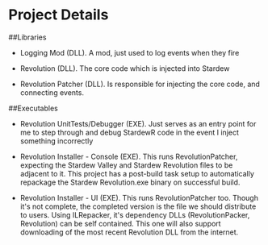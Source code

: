 # Project Details

##Libraries

- Logging Mod (DLL). A mod, just used to log events when they fire

- Revolution (DLL). The core code which is injected into Stardew

- Revolution Patcher (DLL). Is responsible for injecting the core code, and connecting events.

##Executables

- Revolution UnitTests/Debugger (EXE). Just serves as an entry point for me to step through and debug StardewR code in the event I inject something incorrectly

- Revolution Installer - Console (EXE). This runs RevolutionPatcher, expecting the Stardew Valley and Stardew Revolution files to be adjacent to it. This project has a post-build task setup to automatically repackage the Stardew Revolution.exe binary on successful build.

- Revolution Installer - UI (EXE). This runs RevolutionPatcher too. Though it's not complete, the completed version is the file we should distribute to users. Using ILRepacker, it's dependency DLLs (RevolutionPacker, Revolution) can be self contained. This one will also support downloading of the most recent Revolution DLL from the internet. 

